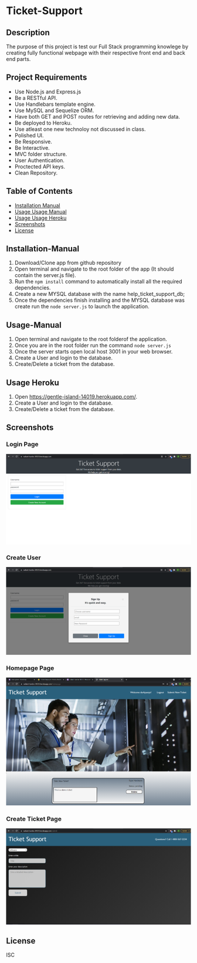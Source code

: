 # Ticket-Support

## Description 

The purpose of this project is test our Full Stack programming knowlege by creating fully functional webpage with their respective front end and back end parts. 

## Project Requirements 
 * Use Node.js and Express.js
 * Be a RESTful API.
 * Use Handlebars template engine.
 * Use MySQL and Sequelize ORM.
 * Have both GET and POST routes for retrieving and adding new data.
 * Be deployed to Heroku.
 * Use atleast one new technoloy not discussed in class.
 * Polished UI.
 * Be Responsive.
 * Be Interactive.
 * MVC folder structure.
 * User Authentication.
 * Proctected API keys.
 * Clean Repository.


## Table of Contents

* [Installation Manual](#installation-manual)
* [Usage Usage Manual](#usage-manual)
* [Usage Usage Heroku](#usage-heroku)
* [Screenshots](#screenshots)
* [License](#license)

## Installation-Manual

1. Download/Clone app from github repository
2. Open terminal and navigate to the root folder of the app (It should contain the server.js file).
3. Run the `npm install` command to automatically install all the required dependencies.
4. Create a new MYSQL database with the name help_ticket_support_db;
5. Once the dependencies finish installing and the MYSQL database was create run the `node server.js` to launch the application.

## Usage-Manual

1. Open terminal and navigate to the root folderof the application.
2. Once you are in the root folder run the command `node server.js`
3. Once the server starts open local host 3001 in your web browser.
4. Create a User and login to the database.
5. Create/Delete a ticket from the database.


## Usage Heroku

1. Open https://gentle-island-14019.herokuapp.com/.
2. Create a User and login to the database.
3. Create/Delete a ticket from the database.

## Screenshots

### Login Page
![login page](./public/images/login.png)

### Create User
![create-user](./public/images/create_user.png)

### Homepage Page
![homepage](./public/images/homepage.png)

### Create Ticket Page
![create-ticket](./public/images/create_ticket.png)




## License

ISC
    
